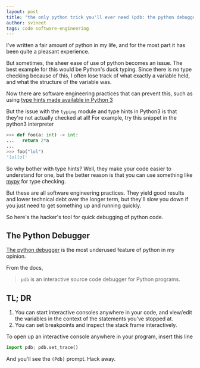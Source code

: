 ```yaml
---
layout: post
title: "the only python trick you'll ever need (pdb: the python debugger)"
author: svineet
tags: code software-engineering
---
```


I've written a fair amount of python in my life, and for the most part
it has been quite a pleasant experience.

But sometimes, the sheer ease of use of python becomes an issue.
The best example for this would be Python's duck typing. Since there
is no type checking because of this, I often lose track of what exactly
a variable held, and what the structure of the variable was.

Now there are software engineering practices that can prevent this,
such as using [type hints made available in Python 3](https://docs.python.org/3/library/typing.html)

But the issue with the `typing` module and type hints in Python3 is
that they're not actually checked at all! For example, try this snippet
in the python3 interpreter

```python
>>> def foo(a: int) -> int:
...   return 2*a
... 
>>> foo("lol")
'lollol'
```

So why bother with type hints? Well, they make your code easier to understand for one, but
the better reason is that you can use something like [mypy](http://mypy-lang.org/) for
type checking.

But these are all software engineering practices. They yield good results and lower
technical debt over the longer term, but they'll slow you down if you just need to get something
up and running quickly.

So here's the hacker's tool for quick debugging of python code.

The Python Debugger
-------------------

[The python debugger](https://docs.python.org/3/library/pdb.html) is the most underused
feature of python in my opinion.

From the docs,

> `pdb` is an interactive source code debugger for Python programs.

TL; DR
------

1. You can start interactive consoles anywhere in your code, and view/edit
the variables in the context of the statements you've stopped at.
2. You can set breakpoints and inspect the stack frame interactively.

To open up an interactive console anywhere in your program, insert this line
```python
import pdb; pdb.set_trace()
```

And you'll see the `(Pdb)` prompt. Hack away.

